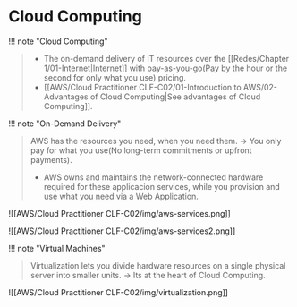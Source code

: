 # Cloud Computing

!!! note "Cloud Computing"
> - The on-demand delivery of IT resources over the [[Redes/Chapter 1/01-Internet|Internet]] with pay-as-you-go(Pay by the hour or the second for only what you use) pricing.
> - [[AWS/Cloud Practitioner CLF-C02/01-Introduction to AWS/02-Advantages of Cloud Computing|See advantages of Cloud Computing]].


!!! note "On-Demand Delivery"
> AWS has the resources you need, when you need them. -> You only pay for what you use(No long-term commitments or upfront payments).
> - AWS owns and maintains the network-connected hardware required for these applicacion services, while you provision and use what you need via a Web Application.


![[AWS/Cloud Practitioner CLF-C02/img/aws-services.png]]

![[AWS/Cloud Practitioner CLF-C02/img/aws-services2.png]]



!!! note "Virtual Machines"
> Virtualization lets you divide hardware resources on a single physical server into smaller units. -> Its at the heart of Cloud Computing.

![[AWS/Cloud Practitioner CLF-C02/img/virtualization.png]]